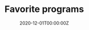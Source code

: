 ---
title: "Favorite programs"  # Add a page title.
summary: "Favorite programs and projects!"  # Add a page description.
date: "2020-12-01T00:00:00Z"  # Add today's date.
type: "widget_page"  # Page type is a Widget Page
---